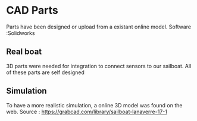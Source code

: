 # CAD Parts

Parts have been designed or upload from a existant online model.
Software :Solidworks

## Real boat

3D parts were needed for integration to connect sensors to our sailboat. All of these parts are self designed

## Simulation

To have a more realistic simulation, a online 3D model was found on the web.
Source : https://grabcad.com/library/sailboat-lanaverre-17-1